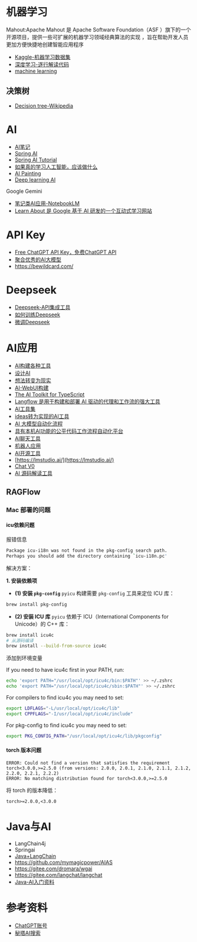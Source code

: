 # 机器学习

Mahout:Apache Mahout 是 Apache Software Foundation（ASF ）旗下的一个开源项目，提供一些可扩展的机器学习领域经典算法的实现 ，旨在帮助开发人员更加方便快捷地创建智能应用程序

- [Kaggle-机器学习数据集](https://www.kaggle.com/)
- [深度学习-逐行解读代码](https://github.com/labmlai/annotated_deep_learning_paper_implementations)
- [machine learning](https://www.bbbdata.com/ml)

## 决策树

- [Decision tree-Wikipedia](https://en.wikipedia.org/wiki/Decision_tree)

# AI

- [AI笔记](http://www.huaxiaozhuan.com/)
- [Spring AI](https://spring.io/projects/spring-ai)
- [Spring AI Tutorial](https://howtodoinjava.com/series/spring-ai-tutorial/)
- [如果真的学习人工智能，应该做什么](https://mp.weixin.qq.com/s/wgHJnJzY7sjEFJcA9eCFfg)
- [AI Painting](https://github.com/hua1995116/awesome-ai-painting)
- [Deep learning AI](https://learn.deeplearning.ai/)

Google Gemini
- [笔记类AI应用-NotebookLM](https://notebooklm.google/)
- [Learn About 是 Google 基于 AI 研发的一个互动式学习网站](https://learning.google.com/experiments/learn-about?src=signup) 


# API Key

- [Free ChatGPT API Key，免费ChatGPT API](https://github.com/chatanywhere/GPT_API_free)
- [聚合优秀的AI大模型](https://www.apiyi.com/)
- https://bewildcard.com/

# Deepseek

- [Deepseek-API集成工具](https://github.com/deepseek-ai/awesome-deepseek-integration)
- [如何训练Deepseek](https://juejin.cn/post/7473309339294695460)
- [微调Deepseek](https://juejin.cn/post/7473309339294695460)
 
 # AI应用

- [AI构建各种工具](https://bolt.new/)
- [设计AI](https://readdy.ai/)
- [想法转变为现实](https://lovable.dev/?via=typescript)
- [AI-WebUI构建](https://github.com/open-webui/open-webui)
- [The AI Toolkit for TypeScript](https://sdk.vercel.ai/)
- [Langflow 是用于构建和部署 AI 驱动的代理和工作流的强大工具](https://github.com/langflow-ai/langflow)
- [AI工具集](https://ai-bot.cn/)
- [ideas转为实现的AI工具](https://replit.com/)
- [AI 大模型自动化流程](https://yuju-ai.com/)
- [具有本机AI功能的公平代码工作流程自动化平台](https://github.com/n8n-io/n8n)
- [AI聊天工具](https://poe.com/)
- [机器人应用](https://github.com/TyCoding/langchat)
- [AI开源工具](https://qyxznlkmwx.feishu.cn/wiki/BwWIwsCOuiMWGmkUzNHcKLvPnPh)
- [https://lmstudio.ai/](https://lmstudio.ai/)
- [Chat V0](https://v0.dev/chat)
- [AI 源码解读工具](https://deepwiki.com/)

## RAGFlow

### Mac 部署的问题

#### icu依赖问题

报错信息
```bash
Package icu-i18n was not found in the pkg-config search path.
Perhaps you should add the directory containing `icu-i18n.pc'
```
解决方案：

**1. 安装依赖项**
- **(1) 安装 `pkg-config`**
`pyicu` 构建需要 `pkg-config` 工具来定位 ICU 库：
```bash
brew install pkg-config
```

- **(2) 安装 ICU 库**
`pyicu` 依赖于 ICU（International Components for Unicode）的 C++ 库：
```bash
brew install icu4c
# 从源码编译
brew install --build-from-source icu4c
```
添加到环境变量

If you need to have icu4c first in your PATH, run:
```bash
echo 'export PATH="/usr/local/opt/icu4c/bin:$PATH"' >> ~/.zshrc
echo 'export PATH="/usr/local/opt/icu4c/sbin:$PATH"' >> ~/.zshrc
```

For compilers to find icu4c you may need to set:
```bash
export LDFLAGS="-L/usr/local/opt/icu4c/lib"
export CPPFLAGS="-I/usr/local/opt/icu4c/include"
```
For pkg-config to find icu4c you may need to set:
```bash
export PKG_CONFIG_PATH="/usr/local/opt/icu4c/lib/pkgconfig"
```

#### torch 版本问题

```
ERROR: Could not find a version that satisfies the requirement torch<3.0.0,>=2.5.0 (from versions: 2.0.0, 2.0.1, 2.1.0, 2.1.1, 2.1.2, 2.2.0, 2.2.1, 2.2.2)
ERROR: No matching distribution found for torch<3.0.0,>=2.5.0
```
将 torch 的版本降低：
```
torch>=2.0.0,<3.0.0
```


# Java与AI

- LangChain4j
- Springai
- [Java+LangChain](https://mp.weixin.qq.com/s/n_89sQ_1XxnUvP4HKzgxhA)
- https://github.com/mymagicpower/AIAS
- https://gitee.com/dromara/wgai
- https://gitee.com/langchat/langchat
- [Java-AI入门资料](https://t.zsxq.com/vHopZ)

# 参考资料

- [ChatGPT账号](https://chatgpt123.com/)
- [秘塔AI搜索](https://metaso.cn/)
